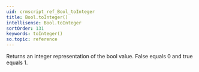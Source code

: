```yaml
---
uid: crmscript_ref_Bool_toInteger
title: Bool.toInteger()
intellisense: Bool.toInteger
sortOrder: 131
keywords: toInteger()
so.topic: reference
---
```



Returns an integer representation of the bool value. False equals 0 and true equals 1.


